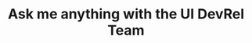 ---
title: Ask me anything with the UI DevRel Team
description: Join the Chrome UI DevRel Team to ask your questions about building modern web interfaces.
hosts:
  - bramus
  - jhey
  - una
primary_host:
  - una
event_date: 2022-08-04
event_time: 9AM PT / 12PM ET / 5PM GMT
cal_link: "https://calendar.google.com/calendar/u/0/r/eventedit?&text=Ask+me+anything+with+the+UI+DevRel+Team&details=Join+the+Chrome+UI+DevRel+Team+to+ask+your+questions+about+building+modern+web+interfaces.&location=Twitter+Spaces&dates=20220804T160000Z%2F20220804T170000Z"
tags: twitter-space
audio: https://storage.googleapis.com/web-dev-uploads/file/X7g946Tojqe1w46oZXgE54ngb9r2/R9XoE2mlNWutW0W3l132.mp3
permalink: false
---